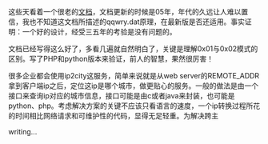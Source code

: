 <!---title:从ip查询开始-->
<!---keywords:纯真ip,php,python-->

这些天看着一个很老的[文档](http://lumaqq.linuxsir.org/article/qqwry_format_detail.html)，文档更新的时候是05年，年代的久远让人难以置信，我也不知道这文档所描述的qqwry.dat原理，在最新版是否还适用。事实证明：一个好的设计，经受三五年的考验是没有问题的。

文档已经写得这么好了，多看几遍就自然明白了，关键是理解0x01与0x02模式的区别。写了PHP和python版本来验证，前人的智慧，果然很厉害！

很多企业都会使用ip2city这服务，简单来说就是从web server的REMOTE_ADDR拿到客户端ip之后，定位这ip是哪个城市，做更贴心的服务。一般的做法是由一个接口来查询ip对应的城市信息，接口可能是由c或者java来封装，也可能是python、php。考虑解决方案的关键不应该只看语言的速度，一个ip转换过程所花的时间相比网络请求和可维护性的代码，显得无足轻重。为解决跨主

writing...